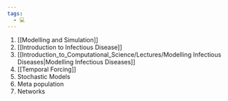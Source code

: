 ```yaml
---
tags:
  - 💻
---
```

1. [[Modelling and Simulation]]
2. [[Introduction to Infectious Disease]]
3. [[Introduction_to_Computational_Science/Lectures/Modelling Infectious Diseases|Modelling Infectious Diseases]]
4. [[Temporal Forcing]]
5. Stochastic Models
6. Meta population
7. Networks

